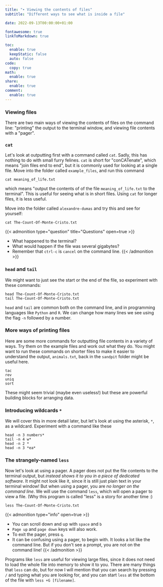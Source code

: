 ```yaml
---
title: "∙ Viewing the contents of files"
subtitle: "Different ways to see what is inside a file"

date: 2022-09-13T00:00:00+01:00

fontawesome: true
linkToMarkdown: true

toc:
  enable: true
  keepStatic: false
  auto: false
code:
  copy: true
math:
  enable: true
share:
  enable: true
comment:
  enable: true
---
```


### Viewing files

There are two main ways of viewing the contents of files on the command line: "printing" the output to the terminal window, and viewing file contents with a "pager".

### `cat`
Let's look at outputting first with a command called `cat`. Sadly, this has nothing to do with small furry felines. `cat` is short for "conCATenate", which means "join files end to end", but it is commonly used for looking at a single file. Move into the folder called `example_files`, and run this command

```
cat meaning_of_life.txt
```

which means "output the contents of of the file `meaning_of_life.txt` to the terminal". This is useful for seeing what is in short files. Using `cat` for longer files, it is less useful.

Move into the folder called `alexandre-dumas` and try this and see for yourself:

```
cat The-Count-Of-Monte-Cristo.txt
```

{{< admonition type="question" title="Questions" open=true >}}
- What happened to the terminal?
- What would happen if the file was several gigabytes?
- Remember that `ctrl-c` is `cancel` on the command line.
{{< /admonition >}}

### `head` and `tail`
We might want to just see the start or the end of the file, so experiment with these commands:

```
head The-Count-Of-Monte-Cristo.txt
tail The-Count-Of-Monte-Cristo.txt
```

`head` and `tail` are common both on the command line, and in programming languages like `Python` and `R`. We can change how many lines we see using the flag `-n` followed by a number.

### More ways of printing files
Here are some more commands for outputting file contents in a variety of ways. Try them on the example files and work out what they do. You might want to run these commands on shorter files to make it easier to understand the output, `animals.txt`, back in the `sandpit` folder might be useful here.
```
tac
rev
uniq
sort
```
These might seem trivial (maybe even useless!) but these are powerful building blocks for arranging data.

### Introducing wildcards `*`
We will cover this in more detail later, but let's look at using the asterisk, `*`, as a wildcard. Experiment with a command like these
```
head -n 3 numbers*
tail -n 4 w*
head -n 2 *
head -n 3 *ea*
```

### The strangely-named `less`
Now let's look at using a pager. A pager does not put the file contents to the terminal output, but *instead shows it to you in a piece of dedicated software*. It might not look like it, since it is still just plain text in your terminal window! But when using a pager, you are *no longer on the command line*. We will use the command `less`, which will open a pager to view a file. (Why this program is called "less" is a story for another time :)

```
less The-Count-Of-Monte-Cristo.txt
```

{{< admonition type="info" open=true >}}
- You can scroll down and up with `space` and `b`
- `Page up` and `page down` keys will also work.
- To exit the pager, press `q`.
- It can be confusing using a pager, to begin with. It looks a lot like the command line. But if you don't see a prompt, you are not on the command line!
{{< /admonition >}}

Programs like `less` are useful for viewing large files, since it does not need to load the whole file into memory to show it to you. There are many things that `less` can do, but for now I will mention that you can search by pressing `/` and typing what you are looking for, and you can start `less` at the bottom of the file with `less +G [filename]`.
